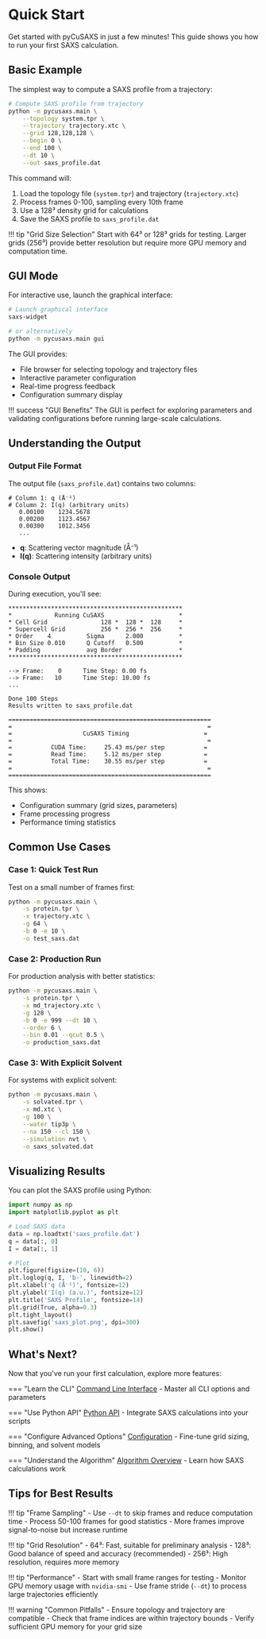 # Quick Start

Get started with pyCuSAXS in just a few minutes! This guide shows you how to run your first SAXS calculation.

## Basic Example

The simplest way to compute a SAXS profile from a trajectory:

```bash
# Compute SAXS profile from trajectory
python -m pycusaxs.main \
    --topology system.tpr \
    --trajectory trajectory.xtc \
    --grid 128,128,128 \
    --begin 0 \
    --end 100 \
    --dt 10 \
    --out saxs_profile.dat
```

This command will:

1. Load the topology file (`system.tpr`) and trajectory (`trajectory.xtc`)
2. Process frames 0-100, sampling every 10th frame
3. Use a 128³ density grid for calculations
4. Save the SAXS profile to `saxs_profile.dat`

!!! tip "Grid Size Selection"
    Start with 64³ or 128³ grids for testing. Larger grids (256³) provide better resolution but require more GPU memory and computation time.

## GUI Mode

For interactive use, launch the graphical interface:

```bash
# Launch graphical interface
saxs-widget

# or alternatively
python -m pycusaxs.main gui
```

The GUI provides:

- File browser for selecting topology and trajectory files
- Interactive parameter configuration
- Real-time progress feedback
- Configuration summary display

!!! success "GUI Benefits"
    The GUI is perfect for exploring parameters and validating configurations before running large-scale calculations.

## Understanding the Output

### Output File Format

The output file (`saxs_profile.dat`) contains two columns:

```
# Column 1: q (Å⁻¹)
# Column 2: I(q) (arbitrary units)
   0.00100    1234.5678
   0.00200    1123.4567
   0.00300    1012.3456
   ...
```

- **q**: Scattering vector magnitude (Å⁻¹)
- **I(q)**: Scattering intensity (arbitrary units)

### Console Output

During execution, you'll see:

```
*************************************************
*            Running CuSAXS                     *
* Cell Grid               128 *  128 *  128     *
* Supercell Grid          256 *  256 *  256     *
* Order    4          Sigma      2.000          *
* Bin Size 0.010      Q Cutoff   0.500          *
* Padding             avg Border                *
*************************************************

--> Frame:    0      Time Step: 0.00 fs
--> Frame:   10      Time Step: 10.00 fs
...

Done 100 Steps
Results written to saxs_profile.dat

=========================================================
=                                                       =
=                    CuSAXS Timing                     =
=                                                       =
=           CUDA Time:     25.43 ms/per step           =
=           Read Time:     5.12 ms/per step            =
=           Total Time:    30.55 ms/per step           =
=                                                       =
=========================================================
```

This shows:

- Configuration summary (grid sizes, parameters)
- Frame processing progress
- Performance timing statistics

## Common Use Cases

### Case 1: Quick Test Run

Test on a small number of frames first:

```bash
python -m pycusaxs.main \
    -s protein.tpr \
    -x trajectory.xtc \
    -g 64 \
    -b 0 -e 10 \
    -o test_saxs.dat
```

### Case 2: Production Run

For production analysis with better statistics:

```bash
python -m pycusaxs.main \
    -s protein.tpr \
    -x md_trajectory.xtc \
    -g 128 \
    -b 0 -e 999 --dt 10 \
    --order 6 \
    --bin 0.01 --qcut 0.5 \
    -o production_saxs.dat
```

### Case 3: With Explicit Solvent

For systems with explicit solvent:

```bash
python -m pycusaxs.main \
    -s solvated.tpr \
    -x md.xtc \
    -g 100 \
    --water tip3p \
    --na 150 --cl 150 \
    --simulation nvt \
    -o saxs_solvated.dat
```

## Visualizing Results

You can plot the SAXS profile using Python:

```python
import numpy as np
import matplotlib.pyplot as plt

# Load SAXS data
data = np.loadtxt('saxs_profile.dat')
q = data[:, 0]
I = data[:, 1]

# Plot
plt.figure(figsize=(10, 6))
plt.loglog(q, I, 'b-', linewidth=2)
plt.xlabel('q (Å⁻¹)', fontsize=12)
plt.ylabel('I(q) (a.u.)', fontsize=12)
plt.title('SAXS Profile', fontsize=14)
plt.grid(True, alpha=0.3)
plt.tight_layout()
plt.savefig('saxs_plot.png', dpi=300)
plt.show()
```

## What's Next?

Now that you've run your first calculation, explore more features:

=== "Learn the CLI"
    [Command Line Interface](../user-guide/cli.md) - Master all CLI options and parameters

=== "Use Python API"
    [Python API](../user-guide/python-api.md) - Integrate SAXS calculations into your scripts

=== "Configure Advanced Options"
    [Configuration](configuration.md) - Fine-tune grid sizing, binning, and solvent models

=== "Understand the Algorithm"
    [Algorithm Overview](../algorithm/overview.md) - Learn how SAXS calculations work

## Tips for Best Results

!!! tip "Frame Sampling"
    - Use `--dt` to skip frames and reduce computation time
    - Process 50-100 frames for good statistics
    - More frames improve signal-to-noise but increase runtime

!!! tip "Grid Resolution"
    - 64³: Fast, suitable for preliminary analysis
    - 128³: Good balance of speed and accuracy (recommended)
    - 256³: High resolution, requires more memory

!!! tip "Performance"
    - Start with small frame ranges for testing
    - Monitor GPU memory usage with `nvidia-smi`
    - Use frame stride (`--dt`) to process large trajectories efficiently

!!! warning "Common Pitfalls"
    - Ensure topology and trajectory are compatible
    - Check that frame indices are within trajectory bounds
    - Verify sufficient GPU memory for your grid size
